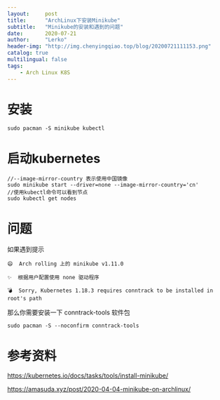 ```yaml
---
layout:     post
title:      "ArchLinux下安装Minikube"
subtitle:   "Minikube的安装和遇到的问题"
date:       2020-07-21
author:     "Lerko"
header-img: "http://img.chenyingqiao.top/blog/20200721111153.png"
catalog: true
multilingual: false
tags:
    - Arch Linux K8S
---
```



# 安装

```sheel
sudo pacman -S minikube kubectl
```

# 启动kubernetes

```shell
//--image-mirror-country 表示使用中国镜像
sudo minikube start --driver=none --image-mirror-country='cn'
//使用kubectl命令可以看到节点
sudo kubectl get nodes
```

# 问题

如果遇到提示

    😄  Arch rolling 上的 minikube v1.11.0

    ✨  根据用户配置使用 none 驱动程序

    💣  Sorry, Kubernetes 1.18.3 requires conntrack to be installed in root's path

那么你需要安装一下 conntrack-tools 软件包

```shell
sudo pacman -S --noconfirm conntrack-tools
```


# 参考资料

https://kubernetes.io/docs/tasks/tools/install-minikube/

https://amasuda.xyz/post/2020-04-04-minikube-on-archlinux/
